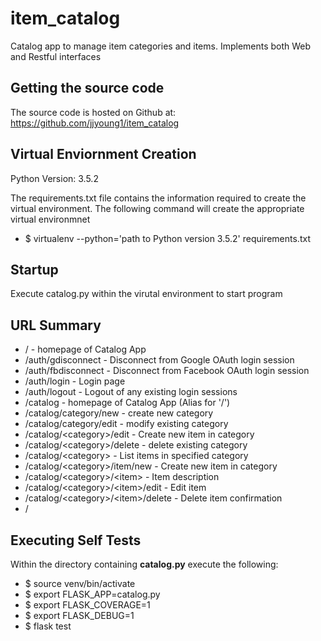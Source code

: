 # item_catalog
Catalog app to manage item categories and items.  Implements both Web
and Restful interfaces

## Getting the source code
The source code is hosted on Github at:
https://github.com/jjyoung1/item_catalog

## Virtual Enviornment Creation
Python Version: 3.5.2

The requirements.txt file contains the information required to create
the virtual environment.  The following command will create the
appropriate virtual environmnet

* $ virtualenv --python='path to Python version 3.5.2' requirements.txt

## Startup
Execute catalog.py within the virutal environment to start program

## URL Summary
* / - homepage of Catalog App
* /auth/gdisconnect - Disconnect from Google OAuth login session
* /auth/fbdisconnect - Disconnect from Facebook OAuth login session
* /auth/login - Login page
* /auth/logout - Logout of any existing login sessions
* /catalog - homepage of Catalog App (Alias for '/')
* /catalog/category/new - create new category
* /catalog/category/edit - modify existing category
* /catalog/\<category\>/edit - Create new item in category
* /catalog/\<category\>/delete - delete existing category
* /catalog/\<category\> - List items in specified category
* /catalog/\<category\>/item/new - Create new item in category
* /catalog/\<category\>/\<item\> - Item description
* /catalog/\<category\>/\<item\>/edit - Edit item
* /catalog/\<category\>/\<item\>/delete - Delete item confirmation
* /

## Executing Self Tests
Within the directory containing **catalog.py** execute the following:
* $ source venv/bin/activate
* $ export FLASK_APP=catalog.py
* $ export FLASK_COVERAGE=1
* $ export FLASK_DEBUG=1
* $ flask test

